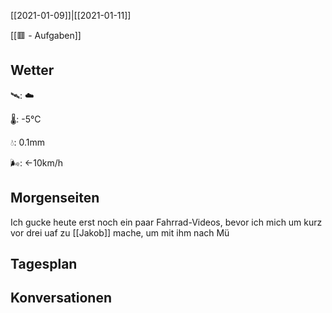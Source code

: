 [[2021-01-09]]|[[2021-01-11]]

[[🟥 - Aufgaben]]

## Wetter

🛰: ☁️

🌡: -5°C

💧: 0.1mm

🌬: ←10km/h

## Morgenseiten

Ich gucke heute erst noch ein paar Fahrrad-Videos, bevor ich mich um kurz vor drei uaf zu [[Jakob]] mache, um mit ihm nach Mü

## Tagesplan



## Konversationen

